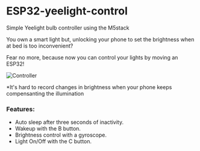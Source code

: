 # ESP32-yeelight-control
Simple Yeelight bulb controller using the M5stack


You own a smart light but, unlocking your phone to set the brightness when at bed is too inconvenient? 

Fear no more, because now you can control your lights by moving an ESP32!

![Controller](controller.gif)

*It's hard to record changes in brightness when your phone keeps compensanting the illumination

### Features:
 - Auto sleep after three seconds of inactivity.
 - Wakeup with the B button.
 - Brightness control with a gyroscope.
 - Light On/Off with the C button.
